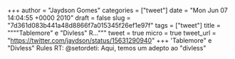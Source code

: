 
+++
author = "Jaydson Gomes"
categories = ["tweet"]
date = "Mon Jun 07 14:04:55 +0000 2010"
draft = false
slug = "7d361d083b441a48d8866f7a015345f26ef1e97f"
tags = ["tweet"]
title = """"Tablemore" e "Divless" R..."""
tweet = true
micro = true
tweet_url = "https://twitter.com/jaydson/status/15631290940"
+++
'Tablemore" e "Divless" Rules RT: @setordeti: Aqui, temos um adepto ao "divless"
